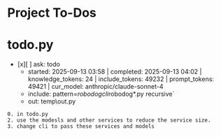 # Project To-Dos


# todo.py
- [x][ ] ask: todo
  - started: 2025-09-13 03:58 | completed: 2025-09-13 04:02 | knowledge_tokens: 24 | include_tokens: 49232 | prompt_tokens: 49421 | cur_model: anthropic/claude-sonnet-4
  - include: pattern=*robodogcli*robodog*.py  recursive`
  - out:  temp\out.py
```knowledge
0. in todo.py 
2. use the modesls and other services to reduce the service size. 
3. change cli to pass these services and models

```


